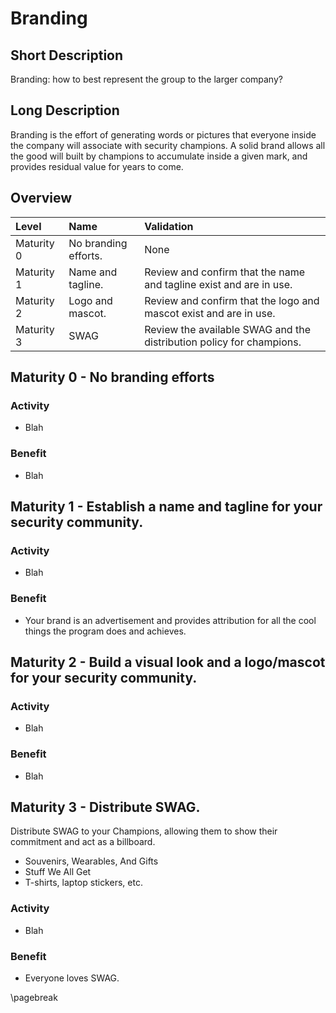 # Branding

## Short Description
Branding: how to best represent the group to the larger company?

## Long Description
Branding is the effort of generating words or pictures that everyone inside the company will associate with security champions. A solid brand allows all the good will built by champions to accumulate inside a given mark, and provides residual value for years to come.

## Overview

| Level | Name | Validation |
|:---|:---|:---|
| Maturity 0 | No branding efforts. | None
| Maturity 1 | Name and tagline. | Review and confirm that the name and tagline exist and are in use.
| Maturity 2 | Logo and mascot. | Review and confirm that the logo and mascot exist and are in use.
| Maturity 3 | SWAG | Review the available SWAG and the distribution policy for champions.

## Maturity 0 - No branding efforts

### Activity
* Blah
  
### Benefit
* Blah

## Maturity 1 - Establish a name and tagline for your security community.

### Activity
* Blah 

### Benefit
* Your brand is an advertisement and provides attribution for all the cool things the program does and achieves.

## Maturity 2 - Build a visual look and a logo/mascot for your security community.

### Activity
* Blah

### Benefit
* Blah

## Maturity 3 - Distribute SWAG.

Distribute SWAG to your Champions, allowing them to show their commitment and act as a billboard.
* Souvenirs, Wearables, And Gifts 
* Stuff We All Get
* T-shirts, laptop stickers, etc.

### Activity
* Blah

### Benefit
* Everyone loves SWAG.

\pagebreak